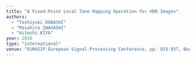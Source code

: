 ```yaml
---
title: "A Fixed-Point Local Tone Mapping Operation for HDR Images"
authors:
  - "Toshiyuki DOBASHI"
  - "Masahiro IWAHASHI"
  - "Hitoshi KIYA"
year: 2016
type: "international"
venue: "EURASIP European Signal Processing Conference, pp. 933-937, Budapest, Hungary, 2016-08-31."
---
```

